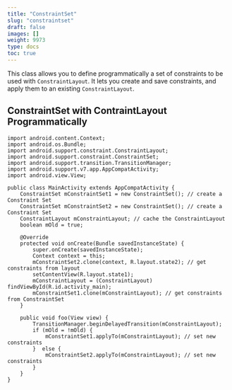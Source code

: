 ```yaml
---
title: "ConstraintSet"
slug: "constraintset"
draft: false
images: []
weight: 9973
type: docs
toc: true
---
```


This class allows you to define programmatically a set of constraints to be used with `ConstraintLayout`. It lets you create and save constraints, and apply them to an existing `ConstraintLayout`. 

## ConstraintSet with ContraintLayout Programmatically
    import android.content.Context;
    import android.os.Bundle;
    import android.support.constraint.ConstraintLayout;
    import android.support.constraint.ConstraintSet;
    import android.support.transition.TransitionManager;
    import android.support.v7.app.AppCompatActivity;
    import android.view.View;
    
    public class MainActivity extends AppCompatActivity {
        ConstraintSet mConstraintSet1 = new ConstraintSet(); // create a Constraint Set
        ConstraintSet mConstraintSet2 = new ConstraintSet(); // create a Constraint Set
        ConstraintLayout mConstraintLayout; // cache the ConstraintLayout
        boolean mOld = true;
    
        @Override
        protected void onCreate(Bundle savedInstanceState) {
            super.onCreate(savedInstanceState);
            Context context = this;
            mConstraintSet2.clone(context, R.layout.state2); // get constraints from layout
            setContentView(R.layout.state1);
            mConstraintLayout = (ConstraintLayout) findViewById(R.id.activity_main);
            mConstraintSet1.clone(mConstraintLayout); // get constraints from ConstraintSet
        }
    
        public void foo(View view) {
            TransitionManager.beginDelayedTransition(mConstraintLayout);
            if (mOld = !mOld) {
                mConstraintSet1.applyTo(mConstraintLayout); // set new constraints
            }  else {
                mConstraintSet2.applyTo(mConstraintLayout); // set new constraints
            }
        }
    }


